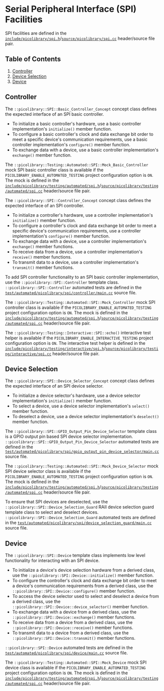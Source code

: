 # Serial Peripheral Interface (SPI) Facilities
SPI facilities are defined in the
[`include/picolibrary/spi.h`](https://github.com/apcountryman/picolibrary/blob/main/include/picolibrary/spi.h)/[`source/picolibrary/spi.cc`](https://github.com/apcountryman/picolibrary/blob/main/source/picolibrary/spi.cc)
header/source file pair.

## Table of Contents
1. [Controller](#controller)
1. [Device Selection](#device-selection)
1. [Device](#device)

## Controller
The `::picolibrary::SPI::Basic_Controller_Concept` concept class defines the expected
interface of an SPI basic controller.
- To initialize a basic controller's hardware, use a basic controller implementation's
  `initialize()` member function.
- To configure a basic controller's clock and data exchange bit order to meet a specific
  device's communication requirements, use a basic controller implementation's
  `configure()` member function.
- To exchange data with a device, use a basic controller implementation's `exchange()`
  member function.

The `::picolibrary::Testing::Automated::SPI::Mock_Basic_Controller` mock SPI basic
controller class is available if the `PICOLIBRARY_ENABLE_AUTOMATED_TESTING` project
configuration option is `ON`.
The mock is defined in the
[`include/picolibrary/testing/automated/spi.h`](https://github.com/apcountryman/picolibrary/blob/main/include/picolibrary/testing/automated/spi.h)/[`source/picolibrary/testing/automated/spi.cc`](https://github.com/apcountryman/picolibrary/blob/main/source/picolibrary/testing/automated/spi.cc)
header/source file pair.

The `::picolibrary::SPI::Controller_Concept` concept class defines the expected interface
of an SPI controller.
- To initialize a controller's hardware, use a controller implementation's `initialize()`
  member function.
- To configure a controller's clock and data exchange bit order to meet a specific
  device's communication requirements, use a controller implementation's `configure()`
  member function.
- To exchange data with a device, use a controller implementation's `exchange()` member
  functions.
- To receive data from a device, use a controller implementation's `receive()` member
  functions.
- To transmit data to a device, use a controller implementation's `transmit()` member
  functions.

To add SPI controller functionality to an SPI basic controller implementation, use the
`::picolibrary::SPI::Controller` template class.
`::picolibrary::SPI::Controller` automated tests are defined in the
[`test/automated/picolibrary/spi/controller/main.cc`](https://github.com/apcountryman/picolibrary/blob/main/test/automated/picolibrary/spi/controller/main.cc)
source file.

The `::picolibrary::Testing::Automated::SPI::Mock_Controller` mock SPI controller class is
available if the `PICOLIBRARY_ENABLE_AUTOMATED_TESTING` project configuration option is
`ON`.
The mock is defined in the
[`include/picolibrary/testing/automated/spi.h`](https://github.com/apcountryman/picolibrary/blob/main/include/picolibrary/testing/automated/spi.h)/[`source/picolibrary/testing/automated/spi.cc`](https://github.com/apcountryman/picolibrary/blob/main/source/picolibrary/testing/automated/spi.cc)
header/source file pair.

The `::picolibrary::Testing::Interactive::SPI::echo()` interactive test helper is
available if the `PICOLIBRARY_ENABLE_INTERACTIVE_TESTING` project configuration option is
`ON`.
The interactive test helper is defined in the
[`include/picolibrary/testing/interactive/spi.h`](https://github.com/apcountryman/picolibrary/blob/main/include/picolibrary/testing/interactive/spi.h)/[`source/picolibrary/testing/interactive/spi.cc`](https://github.com/apcountryman/picolibrary/blob/main/source/picolibrary/testing/interactive/spi.cc)
header/source file pair.

## Device Selection
The `::picolibrary::SPI::Device_Selector_Concept` concept class defines the expected
interface of an SPI device selector.
- To initialize a device selector's hardware, use a device selector implementation's
  `initialize()` member function.
- To select a device, use a device selector implementation's `select()` member function.
- To deselect a device, use a device selector implementation's `deselect()` member
  function.

The `::picolibrary::SPI::GPIO_Output_Pin_Device_Selector` template class is a GPIO output
pin based SPI device selector implementation.
`::picolibrary::SPI::GPIO_Output_Pin_Device_Selector` automated tests are defined in the
[`test/automated/picolibrary/spi/gpio_output_pin_device_selector/main.cc`](https://github.com/apcountryman/picolibrary/blob/main/test/automated/picolibrary/spi/gpio_output_pin_device_selector/main.cc)
source file.

The `::picolibrary::Testing::Automated::SPI::Mock_Device_Selector` mock SPI device
selector class is available if the `PICOLIBRARY_ENABLE_AUTOMATED_TESTING` project
configuration option is `ON`.
The mock is defined in the
[`include/picolibrary/testing/automated/spi.h`](https://github.com/apcountryman/picolibrary/blob/main/include/picolibrary/testing/automated/spi.h)/[`source/picolibrary/testing/automated/spi.cc`](https://github.com/apcountryman/picolibrary/blob/main/source/picolibrary/testing/automated/spi.cc)
header/source file pair.

To ensure that SPI devices are deselected, use the
`::picolibrary::SPI::Device_Selection_Guard` RAII device selection guard template class to
select and deselect devices.
`::picolibrary::SPI::Device_Selection_Guard` automated tests are defined in the
[`test/automated/picolibrary/spi/device_selection_guard/main.cc`](https://github.com/apcountryman/picolibrary/blob/main/test/automated/picolibrary/spi/device_selection_guard/main.cc)
source file.

## Device
The `::picolibrary::SPI::Device` template class implements low level functionality for
interacting with an SPI device.
- To initialize a device's device selection hardware from a derived class, use the
  `::picolibrary::SPI::Device::initialize()` member function.
- To configure the controller's clock and data exchange bit order to meet a device's
  communication requirements from a derived class, use the
  `::picolibrary::SPI::Device::configure()` member function.
- To access the device selector used to select and deselect a device from a derived class,
  use the `::picolibrary::SPI::Device::device_selector()` member function.
- To exchange data with a device from a derived class, use the
  `::picolibrary::SPI::Device::exchange()` member functions.
- To receive data from a device from a derived class, use the
  `::picolibrary::SPI::Device::receive()` member functions.
- To transmit data to a device from a derived class, use the
  `::picolibrary::SPI::Device::transmit()` member functions.

`::picolibrary::SPI::Device` automated tests are defined in the
[`test/automated/picolibrary/spi/device/main.cc`](https://github.com/apcountryman/picolibrary/blob/main/test/automated/picolibrary/spi/device/main.cc)
source file.

The `::picolibrary::Testing::Automated::SPI::Mock_Device` mock SPI device class is
available if the `PICOLIBRARY_ENABLE_AUTOMATED_TESTING` project configuration option is
`ON`.
The mock is defined in the
[`include/picolibrary/testing/automated/spi.h`](https://github.com/apcountryman/picolibrary/blob/main/include/picolibrary/testing/automated/spi.h)/[`source/picolibrary/testing/automated/spi.cc`](https://github.com/apcountryman/picolibrary/blob/main/source/picolibrary/testing/automated/spi.cc)
header/source file pair.
